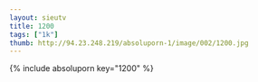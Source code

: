 ```yaml
--- 
layout: sieutv
title: 1200
tags: ["1k"]
thumb: http://94.23.248.219/absoluporn-1/image/002/1200.jpg
---
```

{% include absoluporn key="1200" %} 
